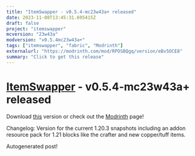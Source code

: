 ```yaml
---
title: "ItemSwapper - v0.5.4-mc23w43a+ released"
date: 2023-11-08T13:45:31.695415Z
draft: false
project: "itemswapper"
mcversion: "23w43a"
modversion: "v0.5.4mc23w43a+"
tags: ["itemswapper", "fabric", "Modrinth"]
externalurl: "https://modrinth.com/mod/RPOSBQgq/version/eBv5OCE8"
summary: "Click to get this release"
---
```

# [ItemSwapper](/project/itemswapper) - v0.5.4-mc23w43a+ released
Download [this](https://modrinth.com/mod/RPOSBQgq/version/eBv5OCE8) version or check out the [Modrinth](https://modrinth.com/mod/RPOSBQgq) page!

Changelog: Version for the current 1.20.3 snapshots including an addon resource pack for 1.21 blocks like the crafter and new copper/tuff items.

Autogenerated post!
